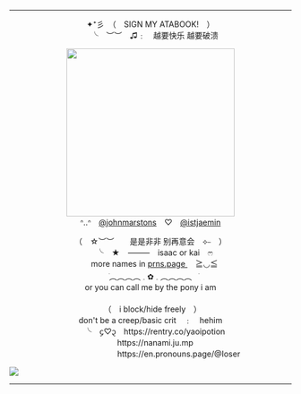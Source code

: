 ***

<p align="center">
  ✦⁺彡　（　SIGN MY ATABOOK!　）<br>　╰　︶︶　♫﹕　越要快乐 越要破溃
</p>

<p align="center">
  <img width="300" height="300" src="https://i.pinimg.com/originals/74/e9/5f/74e95fa7757a7c3c99c3e67675146208.gif"> <br> ᐢ..ᐢ　<a href="https://github.com/johnmarstons" target="_blank">@johnmarstons</a>　♡　<a href="https://github.com/istjaemin" target="_blank">@istjaemin</a>
</p>

<p align="center">
（　☆︶︶　　是是非非 别再意会　⟡⎯　）<br>　╰　★　⸻　isaac or kai　ෆ<br>　more names in <u> prns.page </u>　≧◡≦　<br> ㅤׂ︵︵︵︵ 𓈒  ✿  𓈒 ︵︵︵︵ㅤׂ <br>or you can call me by the pony i am <br> 　 <br>　（　i block/hide freely　）<br> don't be a creep/basic crit　﹕　hehim <br>　╰　᧔♡᧓　https://rentry.co/yaoipotion <br>ㅤ https://nanami.ju.mp <br>ㅤ ㅤ ㅤ ㅤ ㅤ  ㅤ https://en.pronouns.page/@Ioser
</p>


![](https://komarev.com/ghpvc/?username=yaoipotion)

***
